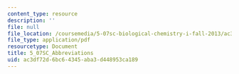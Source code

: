 ```yaml
---
content_type: resource
description: ''
file: null
file_location: /coursemedia/5-07sc-biological-chemistry-i-fall-2013/ac3df72d6bc64345aba3d448953ca189_5_07SC_Abbreviations.pdf
file_type: application/pdf
resourcetype: Document
title: 5_07SC_Abbreviations
uid: ac3df72d-6bc6-4345-aba3-d448953ca189
---
```


